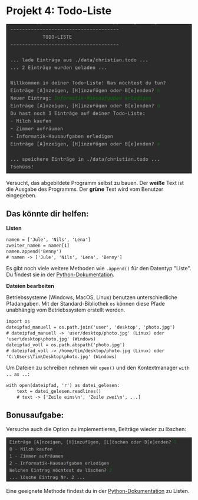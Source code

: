 # Projekt 4: Todo-Liste

![image](04-screenshot.png)

Versucht, das abgebildete Programm selbst zu bauen. Der **weiße** Text ist die Ausgabe des Programms. Der **grüne** Text wird vom Benutzer eingegeben.



## Das könnte dir helfen:

**Listen**

    namen = ['Jule', 'Nils', 'Lena']
    zweiter_namen = namen[1]
    namen.append('Benny')
    # namen -> ['Jule', 'Nils', 'Lena', 'Benny']
    
Es gibt noch viele weitere Methoden wie `.append()` für den Datentyp "Liste". Du findest sie in der [Python-Dokumentation](https://docs.python.org/3/tutorial/datastructures.html).

**Dateien bearbeiten**

Betriebssysteme (Windows, MacOS, Linux) benutzen unterschiedliche Pfadangaben. Mit der Standard-Bibliothek `os` können diese Pfade unabhängig vom Betriebssystem erstellt werden.

    import os
    dateipfad_manuell = os.path.join('user', 'desktop', 'photo.jpg')
    # dateipfad_manuell -> 'user/desktop/photo.jpg' (Linux) oder 'user\desktop\photo.jpg' (Windows)
    dateipfad_voll = os.path.abspath('photo.jpg')
    # dateipfad_voll -> /home/tim/desktop/photo.jpg (Linux) oder 'C:\Users\Tim\Desktop\photo.jpg' (Windows)
    
Um Dateien zu schreiben nehmen wir `open()` und den Kontextmanager `with .. as ..:`

    with open(dateipfad, 'r') as datei_gelesen:
        text = datei_gelesen.readlines()
        # text -> ['Zeile eins\n', 'Zeile zwei\n', ...]


## Bonusaufgabe:

Versuche auch die Option zu implementieren, Beiträge wieder zu löschen:

![image](04-screenshot-2.png)

Eine geeignete Methode findest du in der [Python-Dokumentation](https://docs.python.org/3/tutorial/datastructures.html) zu Listen.
